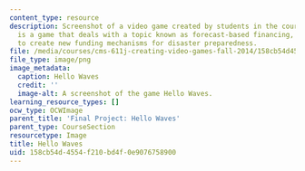 ```yaml
---
content_type: resource
description: Screenshot of a video game created by students in the course. Hello Waves
  is a game that deals with a topic known as forecast-based financing, which aims
  to create new funding mechanisms for disaster preparedness.
file: /media/courses/cms-611j-creating-video-games-fall-2014/158cb54d4554f210bd4f0e9076758900_hellowaves.png
file_type: image/png
image_metadata:
  caption: Hello Waves
  credit: ''
  image-alt: A screenshot of the game Hello Waves.
learning_resource_types: []
ocw_type: OCWImage
parent_title: 'Final Project: Hello Waves'
parent_type: CourseSection
resourcetype: Image
title: Hello Waves
uid: 158cb54d-4554-f210-bd4f-0e9076758900
---
```

